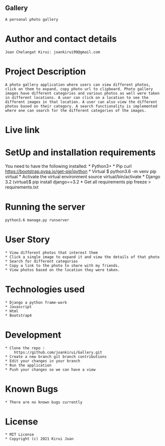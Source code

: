 ## Gallery 
    A personal photo gallery

# Author and contact details
    Joan Chelangat Kirui: joankirui99@gmail.com

# Project Description
    A photo gallery application where users can view different photos, click on them to expand, copy photo url to clipboard. Photo gallery images have different categories and various photos as well were taken in different locations. A user can click on a location to see the different images in that location. A user can also view the different photos based on their category. A search functionality is implemented where one can search for the different categories of the images.

# Live link 

# SetUp and installation requirements
You need to have the following installed:
    * Python3+
    * Pip curl https://bootstrap.pypa.io/get-pip|python
    * Virtual $ python3.6 -m venv pip virtual
    * Activate the virtual environment source virtual/bin/activate
    * Django 3.2 (virtual)$ pip install django==3.2
    * Get all requirements pip freeze > requirements.txt

# Running the server
    python3.6 manage.py runserver

# User Story
    * View different photos that interest them
    * Click a single image to expand it and view the details of that photo
    * Search for different categories
    * Copy a link to the photo to share with my friends.
    * View photos based on the location they were taken.

# Technologies used
    * Django a python frame-work
    * Javascript
    * Html
    * Bootstrap4

# Development
    * Clone the repo :
        https://github.com/joankirui/Gallery.git
    * Create a new branch git branch contributions
    * Edit your changes in your branch
    * Run the application
    * Push your changes so we can have a view

# Known Bugs
    * There are no known bugs currently

# License 
    * MIT License
    * Copyright (c) 2021 Kirui Joan

